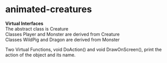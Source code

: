 # animated-creatures
<b>Virtual Interfaces</b>
<br>The abstract class is Creature
<br>Classes Player and Monster are derived from Creature
<br>Classes WildPig and Dragon are derived from Monster
<p>Two Virtual Functions, void DoAction() and void DrawOnScreen(), print the action of the object and its name.</p>
